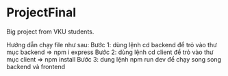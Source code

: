 # ProjectFinal
Big project from VKU students.

Hướng dẫn chạy file như sau: 
Bước 1: dùng lệnh cd backend để trỏ vào thư mục backend => npm i express
Bước 2: dùng lệnh cd client để trỏ vào thư mục client => npm install
Bước 3: dung lệnh npm run dev để chạy song song backend và frontend

